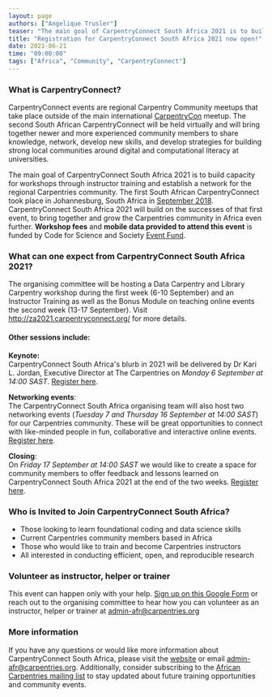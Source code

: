 ```yaml
---
layout: page
authors: ["Angelique Trusler"]
teaser: "The main goal of CarpentryConnect South Africa 2021 is to build capacity for workshops through instructor training, and establish a network for the regional Carpentries community."
title: "Registration for CarpentryConnect South Africa 2021 now open!"
date: 2021-06-21
time: "09:00:00"
tags: ["Africa", "Community", "CarpentryConnect"]
---
```


### What is CarpentryConnect? ###

CarpentryConnect events are regional Carpentry Community meetups that take place outside of the main international [CarpentryCon](https://carpentrycon.org/) meetup. 
The second South African CarpentryConnect will be held virtually and will bring together newer and more experienced community members to share knowledge, network, 
develop new skills, and develop strategies for building strong local communities around digital and computational literacy at universities. 

The main goal of CarpentryConnect South Africa 2021 is to build capacity for workshops through instructor training and establish a network for the regional Carpentries
community. The first South African CarpentryConnect took place in Johannesburg, South Africa in [September 2018](https://carpentries.org/blog/2019/01/carpentryconnect-jhb2018/). CarpentryConnect South Africa 2021 will build on the successes of that first event, to bring together and grow the Carpentries community in Africa even further. **Workshop fees** and **mobile data provided to attend this event** is funded by Code for Science and Society [Event Fund](https://eventfund.codeforscience.org/announcing/). 


### What can one expect from CarpentryConnect South Africa 2021? 

The organising committee will be hosting a Data Carpentry and Library Carpentry workshop during the first week (6-10 September) and an Instructor Training as well as the Bonus Module on teaching online events the second week (13-17 September). Visit http://za2021.carpentryconnect.org/ for more details. 

#### Other sessions include:

**Keynote:** <br /> 
CarpentryConnect South Africa's blurb in 2021 will be delivered by Dr Kari L. Jordan, Executive Director at The Carpentries on *Monday 6 September at 14:00 SAST*. [Register here](https://www.eventbrite.com/e/carpentryconnect-south-africa-2021-registration-159159960727).

**Networking events**:<br /> The CarpentryConnect South Africa organising team will also host two networking events (*Tuesday 7 and Thursday 16 September at 14:00 SAST*) for our Carpentries community. These will be great opportunities to connect with like-minded people in fun, collaborative and interactive online events. [Register here](https://www.eventbrite.com/e/carpentryconnect-south-africa-2021-registration-159159960727).

**Closing**: <br />
On *Friday 17 September at 14:00 SAST* we would like to create a space for community members to offer feedback and lessons learned on CarpentryConnect South Africa 2021 at the end of the two weeks. [Register here](https://www.eventbrite.com/e/carpentryconnect-south-africa-2021-registration-159159960727).


### Who is Invited to Join CarpentryConnect South Africa? 

* Those looking to learn foundational coding and data science skills
* Current Carpentries community members based in Africa
* Those who would like to train and become Carpentries instructors
* All interested in conducting efficient, open, and reproducible research


### Volunteer as instructor, helper or trainer

This event can happen only with your help. [Sign up on this Google Form](https://docs.google.com/spreadsheets/d/1YhTAzEalDqKUowgej7aRa7E1K0XcB6ZezoVUt6VN2qY/edit#gid=757335911) or reach out to the organising committee to hear how you can volunteer as an instructor, helper or trainer at <admin-afr@carpentries.org> 


### More information ###

If you have any questions or would like more information about CarpentryConnect South Africa, please visit the [website](http://za2021.carpentryconnect.org/) or email <admin-afr@carpentries.org>. Additionally, consider subscribing to the [African Carpentries mailing list](https://carpentries.topicbox.com/groups/local-africa) to stay updated about future training opportunities and community events.
